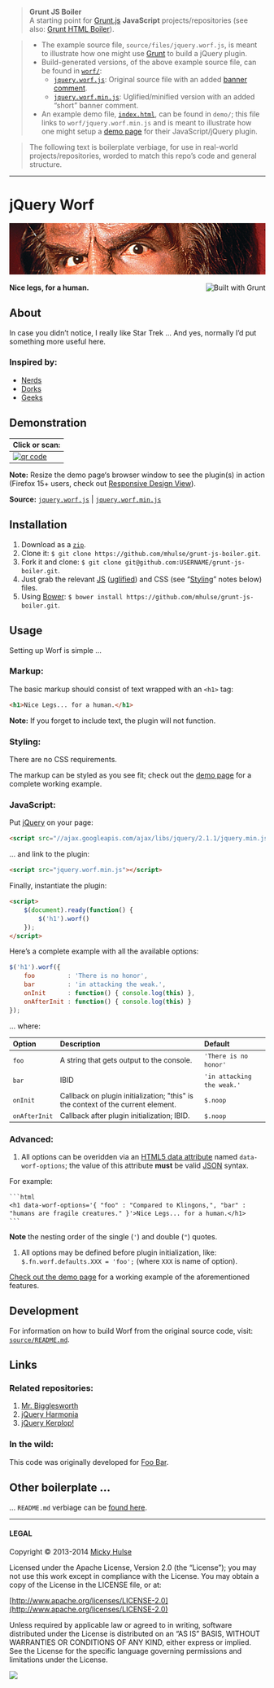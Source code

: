 > **Grunt JS Boiler**  
> A starting point for [Grunt.js](http://gruntjs.com/) **JavaScript** projects/repositories (see also: [Grunt HTML Boiler](https://github.com/mhulse/grunt-html-boiler)).

> * The example source file, `source/files/jquery.worf.js`, is meant to illustrate how one might use [Grunt](http://gruntjs.com/) to build a jQuery plugin.
> * Build-generated versions, of the above example source file, can be found in [`worf/`](worf/):
> 	* [`jquery.worf.js`](https://raw.github.com/mhulse/grunt-js-boiler/gh-pages/worf/jquery.worf.js): Original source file with an added [banner comment](http://gruntjs.com/getting-started#an-example-gruntfile).
> 	* [`jquery.worf.min.js`](https://raw.github.com/mhulse/grunt-js-boiler/gh-pages/worf/jquery.worf.min.js): Uglified/minified version with an added “short” banner comment.
> * An example demo file, [`index.html`](https://raw.githubusercontent.com/mhulse/grunt-js-boiler/gh-pages/demo/index.html), can be found in `demo/`; this file links to `worf/jquery.worf.min.js` and is meant to illustrate how one might setup a [demo page](http://mhulse.github.io/grunt-js-boiler/demo/) for their JavaScript/jQuery plugin.

> The following text is boilerplate verbiage, for use in real-world projects/repositories, worded to match this repo’s code and general structure.

---

# jQuery Worf

![Lieutenant Commander Worf](worf.png)

<a href="http://gruntjs.com/" title="Built with Grunt"><img src="https://cdn.gruntjs.com/builtwith.png" alt="Built with Grunt" align="right"></a>

**Nice legs, for a human.**

## About

In case you didn’t notice, I really like Star Trek … And yes, normally I’d put something more useful here.

### Inspired by:

* [Nerds](http://en.wikipedia.org/wiki/Nerd)
* [Dorks](http://en.wikipedia.org/wiki/Dork)
* [Geeks](http://en.wikipedia.org/wiki/Geek)

## Demonstration

| Click or scan: |
| -------------- |
| [![qr code](http://chart.apis.google.com/chart?cht=qr&chl=https://github.com/mhulse/grunt-js-boiler/&chs=240x240)](http://mhulse.github.io/grunt-js-boiler/demo/) |

**Note:** Resize the demo page‘s browser window to see the plugin(s) in action (Firefox 15+ users, check out [Responsive Design View](https://developer.mozilla.org/en-US/docs/Tools/Responsive_Design_View)).

**Source:** [`jquery.worf.js`](https://raw.github.com/mhulse/grunt-js-boiler/gh-pages/worf/jquery.worf.js) | [`jquery.worf.min.js`](https://raw.github.com/mhulse/grunt-js-boiler/gh-pages/worf/jquery.worf.min.js)

## Installation

1. Download as a [`zip`](https://github.com/mhulse/grunt-js-boiler/archive/gh-pages.zip).
1. Clone it: `$ git clone https://github.com/mhulse/grunt-js-boiler.git`.
1. Fork it and clone: `$ git clone git@github.com:USERNAME/grunt-js-boiler.git`.
1. Just grab the relevant [JS](https://raw.github.com/mhulse/grunt-js-boiler/gh-pages/worf/jquery.worf.js) ([uglified](https://raw.github.com/mhulse/grunt-js-boiler/gh-pages/worf/jquery.worf.min.js)) and CSS (see “[Styling](#styling)” notes below) files.
1. Using [Bower](http://bower.io/): `$ bower install https://github.com/mhulse/grunt-js-boiler.git`.

## Usage

Setting up Worf is simple …

### Markup:

The basic markup should consist of text wrapped with an `<h1>` tag:

```html
<h1>Nice Legs... for a human.</h1>
```

**Note:** If you forget to include text, the plugin will not function.

### Styling:

There are no CSS requirements.

The markup can be styled as you see fit; check out the [demo page](http://mhulse.github.io/grunt-js-boiler/demo/) for a complete working example.

### JavaScript:

Put [jQuery](http://jquery.com/) on your page:

```html
<script src="//ajax.googleapis.com/ajax/libs/jquery/2.1.1/jquery.min.js"></script>
```

… and link to the plugin:

```html
<script src="jquery.worf.min.js"></script>
```

Finally, instantiate the plugin:

```html
<script>
	$(document).ready(function() {
		$('h1').worf()
	});
</script>
```

Here’s a complete example with all the available options:

```js
$('h1').worf({
	foo         : 'There is no honor',
	bar         : 'in attacking the weak.',
	onInit      : function() { console.log(this) },
	onAfterInit : function() { console.log(this) }
});
```

… where:

Option | Description | Default
:-- | :-- | :--
`foo` | A string that gets output to the console. | `'There is no honor'`
`bar` | IBID | `'in attacking the weak.'`
`onInit` | Callback on plugin initialization; "this" is the context of the current element. | `$.noop`
`onAfterInit` | Callback after plugin initialization; IBID. | `$.noop`

### Advanced:

1. All options can be overidden via an [HTML5 data attribute](https://developer.mozilla.org/en-US/docs/Web/Guide/HTML/Using_data_attributes) named `data-worf-options`; the value of this attribute **must** be valid [JSON](http://json.org/) syntax.

 For example:

    ```html
    <h1 data-worf-options='{ "foo" : "Compared to Klingons,", "bar" : "humans are fragile creatures." }'>Nice Legs... for a human.</h1>
    ```

 **Note** the nesting order of the single (`'`) and double (`"`) quotes.

1. All options may be defined before plugin initialization, like: `$.fn.worf.defaults.XXX = 'foo';` (where `XXX` is name of option).

[Check out the demo page](http://mhulse.github.io/grunt-js-boiler/demo/) for a working example of the aforementioned features.

## Development

For information on how to build Worf from the original source code, visit: [`source/README.md`](source/README.md).

## Links

### Related repositories:

1. [Mr. Bigglesworth](https://github.com/mhulse/jquery-bigglesworth)
1. [jQuery Harmonia](https://github.com/mhulse/jquery-harmonia)
1. [jQuery Kerplop!](https://github.com/mhulse/jquery-kerplop)

### In the wild:

This code was originally developed for [Foo Bar](http://foobar.com).

## Other boilerplate …

… `README.md` verbiage can be [found here](https://github.com/mhulse/gh-boiler).

---

#### LEGAL

Copyright © 2013-2014 [Micky Hulse](http://mky.io)

Licensed under the Apache License, Version 2.0 (the “License”); you may not use this work except in compliance with the License. You may obtain a copy of the License in the LICENSE file, or at:

[http://www.apache.org/licenses/LICENSE-2.0](http://www.apache.org/licenses/LICENSE-2.0)

Unless required by applicable law or agreed to in writing, software distributed under the License is distributed on an “AS IS” BASIS, WITHOUT WARRANTIES OR CONDITIONS OF ANY KIND, either express or implied. See the License for the specific language governing permissions and limitations under the License.

<img src="https://github.global.ssl.fastly.net/images/icons/emoji/octocat.png">
